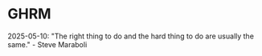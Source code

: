 # GHRM

2025-05-10: "The right thing to do and the hard thing to do are usually the same." - Steve Maraboli